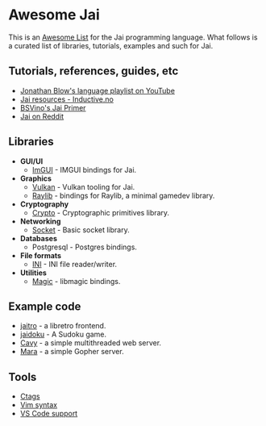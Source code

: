 # Awesome Jai

This is an [Awesome List](https://awesome.re) for the Jai programming language. What follows is a curated list of libraries, tutorials, examples and such for Jai.

## Tutorials, references, guides, etc

 * [Jonathan Blow's language playlist on YouTube](https://www.youtube.com/watch?v=TH9VCN6UkyQ&list=PLmV5I2fxaiCKfxMBrNsU1kgKJXD3PkyxO&ab_channel=JonathanBlow)
 * [Jai resources - Inductive.no](https://inductive.no/jai/)
 * [BSVino's Jai Primer](https://github.com/BSVino/JaiPrimer/blob/master/JaiPrimer.md)
 * [Jai on Reddit](https://www.reddit.com/r/Jai/)

## Libraries

 * **GUI/UI**
   * [ImGUI](https://github.com/kevinw/jai-imgui/) - IMGUI bindings for Jai.
 * **Graphics**
   * [Vulkan](https://github.com/osor-io/Vulkan) - Vulkan tooling for Jai.
   * [Raylib](https://github.com/kevinw/raylib-jai) - bindings for Raylib, a minimal gamedev library.
 * **Cryptography**
   * [Crypto](https://github.com/smari/jai-crypto) - Cryptographic primitives library.
 * **Networking**
   * [Socket](https://github.com/smari/jai-socket) - Basic socket library.
 * **Databases**
   * Postgresql - Postgres bindings.
 * **File formats**
   * [INI](https://github.com/smari/jai-ini) - INI file reader/writer.
 * **Utilities**
   * [Magic](https://github.com/smari/jai-magic) - libmagic bindings.


## Example code

 * [jaitro](https://github.com/kevinw/jaitro) - a libretro frontend.
 * [jaidoku](https://github.com/mimhufford/jaidoku) - A Sudoku game.
 * [Cavy](https://github.com/smari/Cavy) - a simple multithreaded web server.
 * [Mara](https://github.com/smari/Mara) - a simple Gopher server.

## Tools

 * [Ctags](https://github.com/rluba/jai-ctags)
 * [Vim syntax](https://github.com/rluba/jai.vim)
 * [VS Code support](https://github.com/mimhufford/jai-language-support)
 
